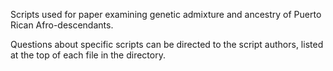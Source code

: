Scripts used for paper examining genetic admixture and ancestry of Puerto Rican Afro-descendants.

Questions about specific scripts can be directed to the script authors, listed at the top of each file in the directory. 
